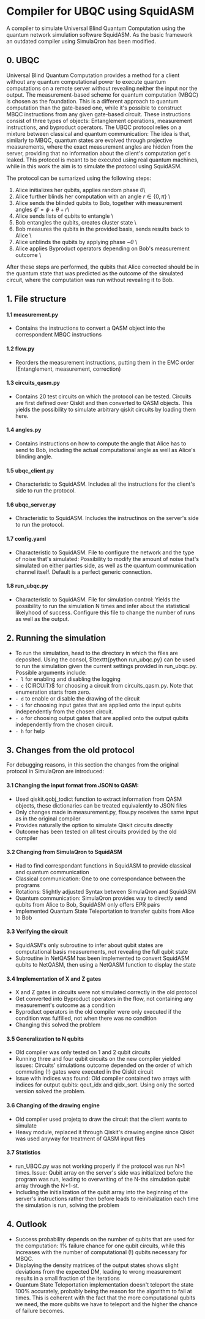 # Compiler for UBQC using SquidASM
A compiler to simulate Universal Blind Quantum Computation using the quantum network simulation software SquidASM. As the basic framework an outdated compiler using SimulaQron has been modified.

## 0. UBQC
Universal Blind Quantum Computation provides a method for a client without any quantum computational power to execute quantum computations on a remote server without revealing neither the input nor the output. The measurement-based scheme for quantum computation (MBQC) is chosen as the foundation. This is a different approach to quantum computation than the gate-based one, while it's possible to construct MBQC instructions from any given gate-based circuit. These instructions consist of three types of objects: Entanglement operations, measurement instructions, and byproduct operators.
The UBQC protocol relies on a mixture between classical and quantum communication: The idea is that, similarly to MBQC, quantum states are evolved through projective measurements, where the exact measurement angles are hidden from the server, providing that no information about the client's computation get's leaked. This protocol is meant to be executed using real quantum machines, while in this work the aim is to simulate the protocol using SquidASM.

The protocol can be sumarized using the following steps:

1. Alice initializes her qubits, applies random phase $\theta$\\
2. Alice further blinds her computation with an angle $r \in \{0, \pi \}$ \\
3. Alice sends the blinded qubits to Bob, together with measurement angles $\phi ' = \phi + \theta + r$\\
4. Alice sends lists of qubits to entangle  \\
5. Bob entangles the qubits, creates cluster state \\
6. Bob measures the qubits in the provided basis, sends results back to Alice \\
7. Alice unblinds the qubits by applying phase $- \theta$ \\
8. Alice applies Byproduct operators depending on Bob's measurement outcome \\

After these steps are performed, the qubits that Alice corrected should be in the quantum state that was predicted as the outcome of the simulated circuit, where the computation was run without revealing it to Bob.

## 1. File structure

#### 1.1 measurement.py
- Contains the instructions to convert a QASM object into the correspondent MBQC instructions

#### 1.2 flow.py
- Reorders the measurement instructions, putting them in the EMC order (Entanglement, measurement, correction)

#### 1.3 circuits_qasm.py
- Contains 20 test circuits on which the protocol can be tested. Circuits are first defined over Qiskit and then converted to QASM objects. This yields the possibility to simulate arbitrary qiskit circuits by loading them here.

#### 1.4 angles.py
- Contains instructions on how to compute the angle that Alice has to send to Bob, including the actual computational angle as well as Alice's blinding angle.

#### 1.5 ubqc_client.py
- Characteristic to SquidASM. Includes all the instructions for the client's side to run the protocol.

#### 1.6 ubqc_server.py
- Chracteristic to SquidASM. Includes the instructinos on the server's side to run the protocol.

#### 1.7 config.yaml
- Characteristic to SquidASM. File to configure the network and the type of noise that's simulated: Possibility to modify the amount of noise that's simulated on either parties side, as well as the quantum communication channel itself. Default is a perfect generic connection.

#### 1.8 run_ubqc.py
- Characteristic to SquidASM. File for simulation control: Yields the possibility to run the simulation N times and infer about the statistical likelyhood of success. Configure this file to change the number of runs as well as the output.

## 2. Running the simulation
- To run the simulation, head to the directory in which the files are deposited. Using the consol, $\texttt{python run_ubqc.py} can be used to run the simulation given the current settings provided in run_ubqc.py. Possible arguments include:
- $\texttt{- l}$ for enabling and disabling the logging
- $\texttt{- c}$ {CIRCUIT}$ for choosing a circuit from circuits_qasm.py. Note that enumeration starts from zero.
- $\texttt{- d}$ to enable or disable the drawing of the circuit
- $\texttt{- i}$ for choosing input gates that are applied onto the input qubits independently from the chosen circuit.
- $\texttt{- o}$ for choosing output gates that are applied onto the output qubits independently from the chosen circuit.
- $\texttt{- h}$ for help

## 3. Changes from the old protocol
For debugging reasons, in this section the changes from the original protocol in SimulaQron are introduced:

#### 3.1 Changing the input format from JSON to QASM:
- Used qiskit.qobj_todict function to extract information from QASM objects, these dictionaries can be treated equivalently to JSON files
- Only changes made in measurement.py, flow.py receives the same input as in the original compiler
- Provides naturally the option to simulate Qiskit circuits directly
- Outcome has been tested on all test circuits provided by the old compiler

#### 3.2 Changing from SimulaQron to SquidASM
- Had to find correspondant functions in SquidASM to provide classical and quantum communication
- Classical communication: One to one correspondance between the programs
- Rotations: Slightly adjusted Syntax between SimulaQron and SquidASM
- Quantum communication: SimulaQron provides way to directly send qubits from Alice to Bob, SquidASM only offers EPR pairs 
- Implemented Quantum State Teleportation to transfer qubits from Alice to Bob

#### 3.3 Verifying the circuit
- SquidASM's only subroutine to infer about qubit states are computational basis measurements, not revealing the full qubit state
- Subroutine in NetQASM has been implemented to convert SquidASM qubits to NetQASM, then using a NetQASM function to display the state

#### 3.4 Implementation of X and Z gates
- X and Z gates in circuits were not simulated correctly in the old protocol
- Get converted into Byproduct operators in the flow, not containing any measurement's outcome as a condition
- Byproduct operators in the old compiler were only executed if the condition was fulfilled, not when there was no condition
- Changing this solved the problem

#### 3.5 Generalization to N qubits
- Old compiler was only tested on 1 and 2 qubit circuits
- Running three and four qubit circuits on the new compiler yielded issues: Circuits' simulations outcome depended on the order of which commuting (!) gates were executed in the Qiskit circuit
- Issue with indices was found: Old compiler contained two arrays with indices for output qubits: qout_idx and qidx_sort. Using only the sorted version solved the problem.

#### 3.6 Changing of the drawing engine
- Old compiler used projetq to draw the circuit that the client wants to simulate
- Heavy module, replaced it through Qiskit's drawing engine since Qiskit was used anyway for treatment of QASM input files

#### 3.7 Statistics
- run_UBQC.py was not working properly if the protocol was run N>1 times. Issue: Qubit array on the server's side was initialized before the program was run, leading to overwriting of the N-ths simulation qubit array through the N+1-st. 
- Including the initialization of the qubit array into the beginning of the server's instructions rather then before leads to reinitialization each time the simulation is run, solving the problem

## 4. Outlook 
- Success probability depends on the number of qubits that are used for the computation: 1% failure chance for one qubit circuits, while this increases with the number of computational (!) qubits necessary for MBQC.
- Displaying the density matrices of the output states shows slight deviations from the expected DM, leading to wrong measurement results in a small fraction of the iterations
- Quantum State Teleportation implementation doesn't teleport the state 100% accurately, probably being the reason for the algorithm to fail at times. This is coherent with the fact that the more computational qubits we need, the more qubits we have to teleport and the higher the chance of failure becomes.
